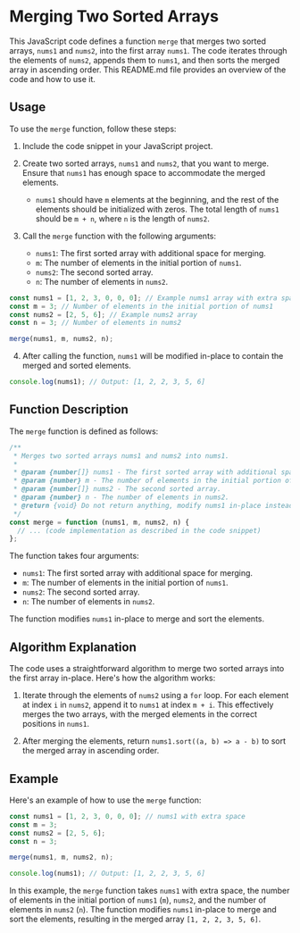 # Merging Two Sorted Arrays

This JavaScript code defines a function `merge` that merges two sorted arrays, `nums1` and `nums2`, into the first array `nums1`. The code iterates through the elements of `nums2`, appends them to `nums1`, and then sorts the merged array in ascending order. This README.md file provides an overview of the code and how to use it.

## Usage

To use the `merge` function, follow these steps:

1. Include the code snippet in your JavaScript project.

2. Create two sorted arrays, `nums1` and `nums2`, that you want to merge. Ensure that `nums1` has enough space to accommodate the merged elements.

   - `nums1` should have `m` elements at the beginning, and the rest of the elements should be initialized with zeros. The total length of `nums1` should be `m + n`, where `n` is the length of `nums2`.

3. Call the `merge` function with the following arguments:

   - `nums1`: The first sorted array with additional space for merging.
   - `m`: The number of elements in the initial portion of `nums1`.
   - `nums2`: The second sorted array.
   - `n`: The number of elements in `nums2`.

```javascript
const nums1 = [1, 2, 3, 0, 0, 0]; // Example nums1 array with extra space
const m = 3; // Number of elements in the initial portion of nums1
const nums2 = [2, 5, 6]; // Example nums2 array
const n = 3; // Number of elements in nums2

merge(nums1, m, nums2, n);
```

4. After calling the function, `nums1` will be modified in-place to contain the merged and sorted elements.

```javascript
console.log(nums1); // Output: [1, 2, 2, 3, 5, 6]
```

## Function Description

The `merge` function is defined as follows:

```javascript
/**
 * Merges two sorted arrays nums1 and nums2 into nums1.
 *
 * @param {number[]} nums1 - The first sorted array with additional space for merging.
 * @param {number} m - The number of elements in the initial portion of nums1.
 * @param {number[]} nums2 - The second sorted array.
 * @param {number} n - The number of elements in nums2.
 * @return {void} Do not return anything, modify nums1 in-place instead.
 */
const merge = function (nums1, m, nums2, n) {
  // ... (code implementation as described in the code snippet)
};
```

The function takes four arguments:

- `nums1`: The first sorted array with additional space for merging.
- `m`: The number of elements in the initial portion of `nums1`.
- `nums2`: The second sorted array.
- `n`: The number of elements in `nums2`.

The function modifies `nums1` in-place to merge and sort the elements.

## Algorithm Explanation

The code uses a straightforward algorithm to merge two sorted arrays into the first array in-place. Here's how the algorithm works:

1. Iterate through the elements of `nums2` using a `for` loop. For each element at index `i` in `nums2`, append it to `nums1` at index `m + i`. This effectively merges the two arrays, with the merged elements in the correct positions in `nums1`.

2. After merging the elements, return `nums1.sort((a, b) => a - b)` to sort the merged array in ascending order.

## Example

Here's an example of how to use the `merge` function:

```javascript
const nums1 = [1, 2, 3, 0, 0, 0]; // nums1 with extra space
const m = 3;
const nums2 = [2, 5, 6];
const n = 3;

merge(nums1, m, nums2, n);

console.log(nums1); // Output: [1, 2, 2, 3, 5, 6]
```

In this example, the `merge` function takes `nums1` with extra space, the number of elements in the initial portion of `nums1` (`m`), `nums2`, and the number of elements in `nums2` (`n`). The function modifies `nums1` in-place to merge and sort the elements, resulting in the merged array `[1, 2, 2, 3, 5, 6]`.
